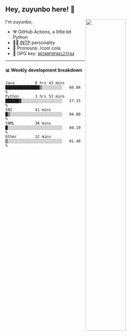 

## Hey, zuyunbo here! :wave: 
[<img align="right" width="50%" src="https://github-readme-stats.vercel.app/api?username=zuyunbo&theme=dark&show_icons=true">](https://metrics.lecoq.io/ouuan?template=classic)

I'm zuyunbo,

-   :hammer_and_pick: GitHub Actions, a little bit Python
-   :man_scientist: [INTP](https://www.16personalities.com/profiles/3302586f07ca3) personality
-   :man: Pronouns: /cool cola
-   :key: GPG key: [`863A0F9FA8127FA4`](https://github.com/zuyunbo.gpg)

---

#### :bar_chart: Weekly development breakdown
<!--START_SECTION:waka-->

```text
Java         8 hrs 43 mins   ███████████████▒░░░░░░░░░   60.84 %
Python       3 hrs 53 mins   ██████▓░░░░░░░░░░░░░░░░░░   27.15 %
INI          41 mins         █▒░░░░░░░░░░░░░░░░░░░░░░░   04.80 %
YAML         36 mins         █░░░░░░░░░░░░░░░░░░░░░░░░   04.19 %
Other        12 mins         ▒░░░░░░░░░░░░░░░░░░░░░░░░   01.48 %
```

<!--END_SECTION:waka-->

